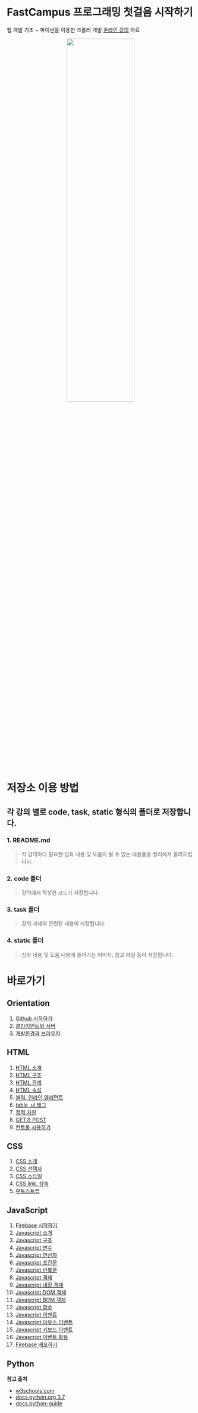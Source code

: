 # FastCampus 프로그래밍 첫걸음 시작하기

웹 개발 기초 ~ 파이썬을 이용한 크롤러 개발 [온라인 강의](http://www.fastcampus.co.kr/dev_online_introdev/) 자료

<p align="center">
    <img src="https://github.com/SeongJaeMoon/FastCampusWebPythonBasic/blob/master/oline-dev.png" width="60%" height="50%">
</p>

# 저장소 이용 방법 

## 각 강의 별로 code, task, static 형식의 폴더로 저장합니다.

### 1. README.md
> 각 강의마다 필요한 심화 내용 및 도움이 될 수 있는 내용들을 정리해서 올려드립니다.
### 2. code 폴더
> 강의에서 작성한 코드가 저장됩니다.
### 3. task 폴더
> 강의 과제와 관련된 내용이 저장됩니다.
### 4. static 폴더
> 심화 내용 및 도움 내용에 들어가는 이미지, 참고 파일 등이 저장됩니다.

# 바로가기
## Orientation
1. [Github 시작하기](https://github.com/SeongJaeMoon/FastCampusWebPythonBasic/tree/master/Learning/Orientation/Course01/)
2. [클라이언트와 서버](https://github.com/SeongJaeMoon/FastCampusWebPythonBasic/tree/master/Learning/Orientation/Course02/)
3. [개발환경과 브라우저](https://github.com/SeongJaeMoon/FastCampusWebPythonBasic/tree/master/Learning/Orientation/Course03/)
## HTML
1. [HTML 소개](https://github.com/SeongJaeMoon/FastCampusWebPythonBasic/tree/master/Learning/HTML/Course01/)
2. [HTML 구조](https://github.com/SeongJaeMoon/FastCampusWebPythonBasic/tree/master/Learning/HTML/Course02/)
3. [HTML 관계](https://github.com/SeongJaeMoon/FastCampusWebPythonBasic/tree/master/Learning/HTML/Course03/)
4. [HTML 속성](https://github.com/SeongJaeMoon/FastCampusWebPythonBasic/tree/master/Learning/HTML/Course04/)
5. [블럭, 인라인 엘리먼트](https://github.com/SeongJaeMoon/FastCampusWebPythonBasic/tree/master/Learning/HTML/Course05/)
6. [table, ul 태그](https://github.com/SeongJaeMoon/FastCampusWebPythonBasic/tree/master/Learning/HTML/Course06/)
7. [정적 자원](https://github.com/SeongJaeMoon/FastCampusWebPythonBasic/tree/master/Learning/HTML/Course07/)
8. [GET과 POST](https://github.com/SeongJaeMoon/FastCampusWebPythonBasic/tree/master/Learning/HTML/Course08/)
9. [컨트롤 사용하기](https://github.com/SeongJaeMoon/FastCampusWebPythonBasic/tree/master/Learning/HTML/Course09/)
## CSS
1. [CSS 소개](https://github.com/SeongJaeMoon/FastCampusWebPythonBasic/tree/master/Learning/CSS/Course01/)
2. [CSS 선택자](https://github.com/SeongJaeMoon/FastCampusWebPythonBasic/tree/master/Learning/CSS/Course02/)
3. [CSS 스타일](https://github.com/SeongJaeMoon/FastCampusWebPythonBasic/tree/master/Learning/CSS/Course03/)
4. [CSS link, 상속](https://github.com/SeongJaeMoon/FastCampusWebPythonBasic/tree/master/Learning/CSS/Course04/)
5. [부트스트랩](https://github.com/SeongJaeMoon/FastCampusWebPythonBasic/tree/master/Learning/CSS/Course05/)
## JavaScript
1. [Firebase 시작하기](https://github.com/SeongJaeMoon/FastCampusWebPythonBasic/tree/master/Learning/Javascript/Course01/)
2. [Javascript 소개](https://github.com/SeongJaeMoon/FastCampusWebPythonBasic/tree/master/Learning/Javascript/Course02/)
3. [Javascript 구조](https://github.com/SeongJaeMoon/FastCampusWebPythonBasic/tree/master/Learning/Javascript/Course03/)
4. [Javascript 변수](https://github.com/SeongJaeMoon/FastCampusWebPythonBasic/tree/master/Learning/Javascript/Course04/)
5. [Javascript 연산자](https://github.com/SeongJaeMoon/FastCampusWebPythonBasic/tree/master/Learning/Javascript/Course05/)
6. [Javascript 조건문](https://github.com/SeongJaeMoon/FastCampusWebPythonBasic/tree/master/Learning/Javascript/Course06/)
7. [Javascript 반복문](https://github.com/SeongJaeMoon/FastCampusWebPythonBasic/tree/master/Learning/Javascript/Course07/)
8. [Javascript 객체](https://github.com/SeongJaeMoon/FastCampusWebPythonBasic/tree/master/Learning/Javascript/Course08/)
9. [Javascript 내장 객체](https://github.com/SeongJaeMoon/FastCampusWebPythonBasic/tree/master/Learning/Javascript/Course09/)
10. [Javascript DOM 객체](https://github.com/SeongJaeMoon/FastCampusWebPythonBasic/tree/master/Learning/Javascript/Course10/)
11. [Javascript BOM 객체](https://github.com/SeongJaeMoon/FastCampusWebPythonBasic/tree/master/Learning/Javascript/Course11/)
12. [Javascript 함수](https://github.com/SeongJaeMoon/FastCampusWebPythonBasic/tree/master/Learning/Javascript/Course12/)
13. [Javascript 이벤트](https://github.com/SeongJaeMoon/FastCampusWebPythonBasic/tree/master/Learning/Javascript/Course13/)
14. [Javascript 마우스 이벤트](https://github.com/SeongJaeMoon/FastCampusWebPythonBasic/tree/master/Learning/Javascript/Course14/)
15. [Javascript 키보드 이벤트](https://github.com/SeongJaeMoon/FastCampusWebPythonBasic/tree/master/Learning/Javascript/Course15/)
16. [Javascript 이벤트 활용](https://github.com/SeongJaeMoon/FastCampusWebPythonBasic/tree/master/Learning/Javascript/Course16/)
17. [Firebase 배포하기](https://github.com/SeongJaeMoon/FastCampusWebPythonBasic/tree/master/Learning/Javascript/Course17/)
## Python

**참고 출처**
- [w3schools.com](https://www.w3schools.com/)
- [docs.python.org 3.7](https://docs.python.org/3.7/tutorial/index.html)
- [docs.python-guide](https://docs.python-guide.org/)


